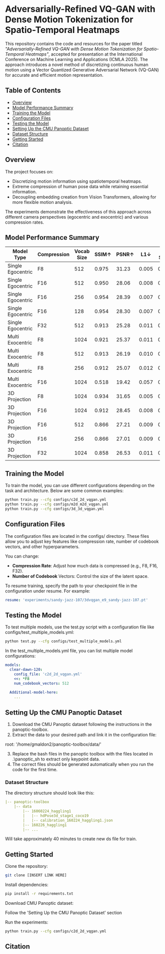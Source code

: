 # Adversarially-Refined VQ-GAN with Dense Motion Tokenization for Spatio-Temporal Heatmaps

This repository contains the code and resources for the paper titled *"Adversarially-Refined VQ-GAN with Dense Motion Tokenization for Spatio-Temporal Heatmaps"*, accepted for presentation at the International Conference on Machine Learning and Applications (ICMLA 2025). The approach introduces a novel method of discretizing continuous human motion using a Vector Quantized Generative Adversarial Network (VQ-GAN) for accurate and efficient motion representation.

## Table of Contents
- [Overview](#overview)
- [Model Performance Summary](#model-performance-summary)
- [Training the Model](#training-the-model)
- [Configuration Files](#configuration-files)
- [Testing the Model](#testing-the-model)
- [Setting Up the CMU Panoptic Dataset](#setting-up-the-cmu-panoptic-dataset)
- [Dataset Structure](#dataset-structure)
- [Getting Started](#getting-started)
- [Citation](#citation)

## Overview

The project focuses on:
- Discretizing motion information using spatiotemporal heatmaps.
- Extreme compression of human pose data while retaining essential information.
- Decoupling embedding creation from Vision Transformers, allowing for more flexible motion analysis.

The experiments demonstrate the effectiveness of this approach across different camera perspectives (egocentric and exocentric) and various compression rates.

## Model Performance Summary

| Model Type         | Compression | Vocab Size | SSIM↑ | PSNR↑ | L1↓ | T-Std↓ | Q-Loss↓ |
|--------------------|-------------|------------|-------|-------|------|---------|----------|
| Single Egocentric  | F8          | 512        | 0.975 | 31.23 | 0.005 | 0.212   | 0.0013   |
| Single Egocentric  | F16         | 512        | 0.950 | 28.06 | 0.008 | 0.217   | 0.0033   |
| Single Egocentric  | F16         | 256        | 0.954 | 28.39 | 0.007 | 0.219   | 0.0008   |
| Single Egocentric  | F16         | 128        | 0.954 | 28.30 | 0.007 | 0.220   | 0.0003   |
| Single Egocentric  | F32         | 512        | 0.913 | 25.28 | 0.011 | 0.222   | 0.0009   |
| Multi Exocentric   | F8          | 1024       | 0.921 | 25.37 | 0.011 | 0.219   | 0.0015   |
| Multi Exocentric   | F8          | 512        | 0.913 | 26.19 | 0.010 | 0.221   | 0.0014   |
| Multi Exocentric   | F8          | 256        | 0.912 | 25.07 | 0.012 | 0.217   | 0.0033   |
| Multi Exocentric   | F16         | 1024       | 0.518 | 19.42 | 0.057 | 0.236   | 0.0034   |
| 3D Projection      | F8          | 1024       | 0.934 | 31.65 | 0.005 | 0.210   | 0.0009   |
| 3D Projection      | F16         | 1024       | 0.912 | 28.45 | 0.008 | 0.237   | 0.0010   |
| 3D Projection      | F16         | 512        | 0.866 | 27.21 | 0.009 | 0.219   | 0.0010   |
| 3D Projection      | F16         | 256        | 0.866 | 27.01 | 0.009 | 0.219   | 0.0010   |
| 3D Projection      | F32         | 1024       | 0.858 | 26.53 | 0.011 | 0.225   | 0.0001   |


## Training the Model

To train the model, you can use different configurations depending on the task and architecture. Below are some common examples:

```bash
python train.py --cfg configs/c2d_2d_vqgan.yml
python train.py --cfg configs/m2d_m2d_vqgan.yml
python train.py --cfg configs/3d_3d_vqgan.yml
```

## Configuration Files
The configuration files are located in the configs/ directory. These files allow you to adjust key features like compression rate, number of codebook vectors, and other hyperparameters.

You can change:
- **Compression Rate**: Adjust how much data is compressed (e.g., F8, F16, F32).
- **Number of Codebook** Vectors: Control the size of the latent space.

To resume training, specify the path to your checkpoint file in the configuration under resume. For example:

```yaml
resume: 'experiments/sandy-jazz-107/3dvqgan_e9_sandy-jazz-107.pt'
```

## Testing the Model
To test multiple models, use the test.py script with a configuration file like configs/test_multiple_models.yml:

```bash
python test.py --cfg configs/test_multiple_models.yml
```

In the test_multiple_models.yml file, you can list multiple model configurations:

```yaml
models:
  clear-dawn-120:
    config_file: 'c2d_2d_vqgan.yml'
    <<: *F8
    num_codebook_vectors: 512
  
  Additional-model-here:
    ...
```

## Setting Up the CMU Panoptic Dataset
1. Download the CMU Panoptic dataset following the instructions in the panoptic-toolbox.
2. Extract the data to your desired path and link it in the configuration file:

root: '/home/gmaldon2/panoptic-toolbox/data/'

3. Replace the bash files in the panoptic toolbox with the files located in .\panoptic_sh to extract only keypoint data.
4. The correct files should be generated automatically when you run the code for the first time.

### Dataset Structure
The directory structure should look like this:

```yaml
|-- panoptic-toolbox
    |-- data
        |-- 16060224_haggling1
        |   |-- hdPose3d_stage1_coco19
        |   |-- calibration_160224_haggling1.json
        |-- 160226_haggling1  
        |-- ...
```

Will take approximately 40 minutes to create new ds file for train.

## Getting Started
Clone the repository:

```bash
git clone [INSERT LINK HERE]
```

Install dependencies:

```bash
pip install -r requirements.txt
```

Download CMU Panoptic dataset:

Follow the 'Setting Up the CMU Panoptic Dataset' section

Run the experiments:

```bash
python train.py --cfg configs/c2d_2d_vqgan.yml
```

## Citation

